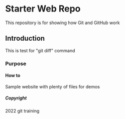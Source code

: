 # Starter Web Repo

This repository is for showing how Git and GitHub work

## Introduction

This is test for  "git diff" command

### Purpose

#### How to

Sample website with plenty of files for demos

##### Copyright

2022 git training

